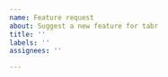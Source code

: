 ```yaml
---
name: Feature request
about: Suggest a new feature for tabr
title: ''
labels: ''
assignees: ''

---
```


<!--

Before filing a feature request, please consider if it fits the scope of the package, conforms (or can conform) to package syntax rules and programming expectations, and is of sufficient general utility that the feature may be used by many other users. This is especially true for transcription related requests. These are a couple common reasons feature requests may be declined.

1. Do you want to hack apart the string of LilyPond syntax generated by `phrase()` ad hoc? Why? Can your problem be reformulated?

`phrase()` is not intended to create arbitrary LilyPond markup. You may want to consider just using LilyPond directly. The `lilypond()` function exists so that you can create a LilyPond file rather than rendering it to sheet music. This is so that you can spot edit it after creating it if `phrase()` cannot meet your needs. There is a lot in LilyPond that tabr will never do. If your needs are great, you may be leaning on tabr too much. If there is a need to manipulate the string result of phrase, this speaks to a broader more fundamental problem somewhere else, which may not may not be worth resolving with tabr, but the answer is not to do LilyPond syntax post-processing.

2. Do you want your own unique music syntax?

This generally conflicts with tabr's fundamental syntax rules. It also does not benefit users of the package in general, but can add confusion. tabr has syntax converters that are officially added and supported, but these are reserved for well-known popular syntax formats like music21 that are used and understood by many people. Several users have made their own external wrappers around tabr functions to meet their unique needs and syntax preferences. This is the recommended approach in such cases.

-->
